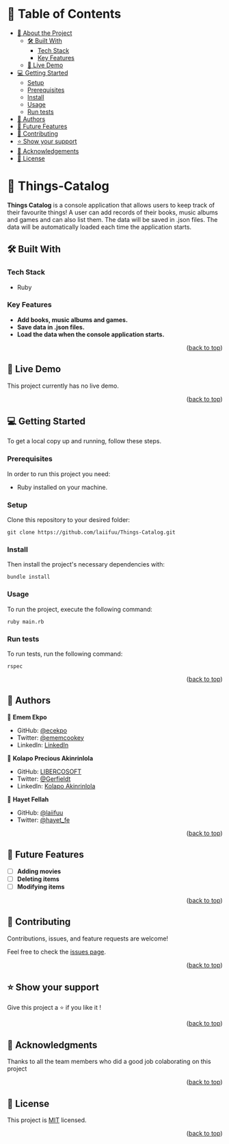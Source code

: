 <a name="readme-top"></a>

# 📗 Table of Contents

- [📖 About the Project](#about-project)
  - [🛠 Built With](#built-with)
    - [Tech Stack](#tech-stack)
    - [Key Features](#key-features)
  - [🚀 Live Demo](#live-demo)
- [💻 Getting Started](#getting-started)
  - [Setup](#setup)
  - [Prerequisites](#prerequisites)
  - [Install](#install)
  - [Usage](#usage)
  - [Run tests](#run-tests)
- [👥 Authors](#authors)
- [🔭 Future Features](#future-features)
- [🤝 Contributing](#contributing)
- [⭐️ Show your support](#support)
- [🙏 Acknowledgements](#acknowledgements)
- [📝 License](#license)

<!-- PROJECT DESCRIPTION -->

# 📖 Things-Catalog <a name="about-project"></a>


**Things Catalog** is a console application that allows users to keep track of their favourite things! A user can add records of their books, music albums and games and can also list them. The data will be saved in .json files. The data will be automatically loaded each time the application starts.

## 🛠 Built With <a name="built-with"></a>

### Tech Stack <a name="tech-stack"></a>

- Ruby 

<!-- Features -->

### Key Features <a name="key-features"></a>

- **Add books, music albums and games.**
- **Save data in .json files.**
- **Load the data when the console application starts.**

<p align="right">(<a href="#readme-top">back to top</a>)</p>

<!-- LIVE DEMO -->

## 🚀 Live Demo <a name="live-demo"></a>

This project currently has no live demo. 

<p align="right">(<a href="#readme-top">back to top</a>)</p>

<!-- GETTING STARTED -->

## 💻 Getting Started <a name="getting-started"></a>

To get a local copy up and running, follow these steps.

### Prerequisites

In order to run this project you need:
- Ruby installed on your machine.

### Setup

Clone this repository to your desired folder: 

`git clone https://github.com/laiifuu/Things-Catalog.git`


### Install

Then install the project's necessary dependencies with: 

`bundle install`

### Usage

To run the project, execute the following command:

`ruby main.rb`

### Run tests

To run tests, run the following command:

`rspec`

<p align="right">(<a href="#readme-top">back to top</a>)</p>

<!-- AUTHORS -->

## 👥 Authors <a name="authors"></a>

👤 **Emem Ekpo**

- GitHub: [@ecekpo](https://https://github.com/ecekpo)
- Twitter: [@ememcookey](https://twitter.com/ememcookey)
- LinkedIn: [LinkedIn](https://www.linkedin.com/in/emem-ekpo)

👤 **Kolapo Precious Akinrinlola**

- GitHub: [LIBERCOSOFT](https://github.com/LIBERCOSOFT)
- Twitter: [@Gerfieldt](https://twitter.com/Gerfieldt)
- LinkedIn: [Kolapo Akinrinlola](https://linkedin.com/in/kolapo-akinrinlola-072097110)

👤 **Hayet Fellah**

- GitHub: [@laiifuu](https://github.com/laiifuu)
- Twitter: [@hayet_fe](https://twitter.com/hayet_fe)

<p align="right">(<a href="#readme-top">back to top</a>)</p>

<!-- FUTURE FEATURES -->

## 🔭 Future Features <a name="future-features"></a>

- [ ] **Adding movies**
- [ ] **Deleting items**
- [ ] **Modifying items**

<p align="right">(<a href="#readme-top">back to top</a>)</p>

<!-- CONTRIBUTING -->

## 🤝 Contributing <a name="contributing"></a>

Contributions, issues, and feature requests are welcome!

Feel free to check the [issues page](../../issues/).

<p align="right">(<a href="#readme-top">back to top</a>)</p>

<!-- SUPPORT -->

## ⭐️ Show your support <a name="support"></a>

Give this project a ⭐️ if you like it !

<p align="right">(<a href="#readme-top">back to top</a>)</p>

<!-- ACKNOWLEDGEMENTS -->

## 🙏 Acknowledgments <a name="acknowledgements"></a>

Thanks to all the team members who did a good job colaborating on this project 

<p align="right">(<a href="#readme-top">back to top</a>)</p>


<!-- LICENSE -->

## 📝 License <a name="license"></a>

This project is [MIT](./LICENSE) licensed.

<p align="right">(<a href="#readme-top">back to top</a>)</p>